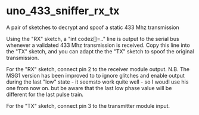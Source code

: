 # uno_433_sniffer_rx_tx
A pair of sketches to decrypt and spoof a static 433 Mhz transmission

Using the "RX" sketch, a "int codez[]=.." line is output to the serial bus whenever a validated 433 Mhz transmission is received.
Copy this line into the "TX" sketch, and you can adapt the the "TX" sketch to spoof the original transmission.

For the "RX" sketch, connect pin 2 to the receiver module output. N.B. The MSG1 version has been improved to to ignore glitches and enable output during the last "low" state - it seemsto work quite well - so I woudl use his one from now on. but be aware that the last low phase value will be different for the last pulse train. 

For the "TX" sketch, connect pin 3 to the transmitter module input.
